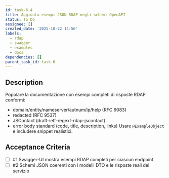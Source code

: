 ```yaml
---
id: task-6.4
title: Aggiunta esempi JSON RDAP negli schemi OpenAPI
status: To Do
assignee: []
created_date: '2025-10-22 14:56'
labels:
  - rdap
  - swagger
  - examples
  - docs
dependencies: []
parent_task_id: task-6
---
```


## Description

<!-- SECTION:DESCRIPTION:BEGIN -->
Popolare la documentazione con esempi completi di risposte RDAP conformi:
- domain/entity/nameserver/autnum/ip/help (RFC 9083)
- redacted (RFC 9537)
- JSContact (draft-ietf-regext-rdap-jscontact)
- error body standard (code, title, description, links)
Usare `@ExampleObject` e includere snippet realistici.
<!-- SECTION:DESCRIPTION:END -->

## Acceptance Criteria
<!-- AC:BEGIN -->
- [ ] #1 Swagger-UI mostra esempi RDAP completi per ciascun endpoint
- [ ] #2 Schemi JSON coerenti con i modelli DTO e le risposte reali del servizio
<!-- AC:END -->
